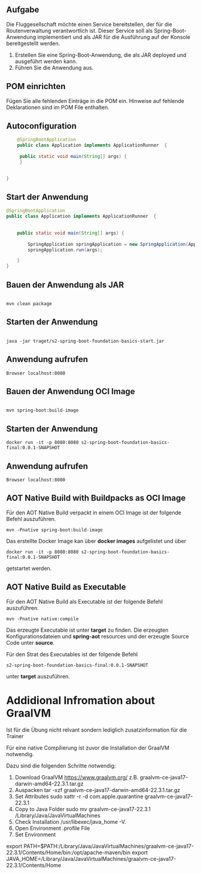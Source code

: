 ## Aufgabe 

Die Fluggesellschaft möchte einen Service bereitstellen, der für die Routenverwaltung verantwortlich ist. Dieser Service soll als Spring-Boot-Anwendung implementiert und als JAR für die Ausführung auf der Konsole bereitgestellt werden.


1. Erstellen Sie eine Spring-Boot-Anwendung, die als JAR deployed und ausgeführt werden kann.
2. Führen Sie die Anwendung aus.


## POM einrichten   
Fügen Sie alle fehlenden Einträge in die POM ein. Hinweise auf fehlende Deklarationen sind im POM File enthalten. 



## Autoconfiguration    

	
```java	
	@SpringBootApplication
	public class Application implements ApplicationRunner  {
	
   	 public static void main(String[] args) {
   	 }
    	

}
```


## Start der Anwendung   

```java	
@SpringBootApplication
public class Application implements ApplicationRunner  {
	
	
    public static void main(String[] args) {
    	
    	SpringApplication springApplication = new SpringApplication(Application.class);
    	springApplication.run(args);    	

    }
}
```

## Bauen der Anwendung als JAR

```

mvn clean package
```


## Starten der Anwendung


```

java -jar traget/s2-spring-boot-foundation-basics-start.jar 
```

## Anwendung aufrufen 


```
Browser localhost:8080
```


## Bauen der Anwendung OCI Image 

```

mvn spring-boot:build-image
```


## Starten der Anwendung

```
docker run -it -p 8080:8080 s2-spring-boot-foundation-basics-final:0.0.1-SNAPSHOT
```


## Anwendung aufrufen 


```
Browser localhost:8080
```


## AOT Native Build with Buildpacks as OCI Image

Für den AOT Native Build verpackt in einem OCI Image ist der folgende Befehl auszuführen. 


```
mvn -Pnative spring-boot:build-image
```

Das erstellte Docker Image kan über **docker images** aufgelistet und über 

```
docker run -it -p 8080:8080 s2-spring-boot-foundation-basics-final:0.0.1-SNAPSHOT
```

getstartet werden. 

## AOT Native Build as Executable 

Für den AOT Native Build als Executable ist der folgende Befehl auszuführen. 


```
mvn -Pnative native:compile
```

Das erzeugte Executable ist unter **target** zu finden. Die erzeugten Konfigurationsdateien und **spring-aot** resources und der erzeugte Source Code unter **source**. 

Für den Strat des Executables ist der folgende Befehl 

```
s2-spring-boot-foundation-basics-final:0.0.1-SNAPSHOT
```

unter **target** auszuführen. 




# Addidional Infromation about GraalVM 

Ist für die Übung nicht relvant sondern lediglich zusatzinformation für die Trainer 


Für eine native Compilierung ist zuvor die Installation der GraalVM notwendig. 

Dazu sind die folgenden Schritte notwendig:

1. Download GraalVM https://www.graalvm.org/ z.B. graalvm-ce-java17-darwin-amd64-22.3.1.tar.gz
2. Auspacken tar -xzf graalvm-ce-java17-darwin-amd64-22.3.1.tar.gz
3. Set Attributes sudo xattr -r -d com.apple.quarantine graalvm-ce-java17-22.3.1
4. Copy to Java Folder sudo mv graalvm-ce-java17-22.3.1 /Library/Java/JavaVirtualMachines
5. Check Installation /usr/libexec/java_home -V.
6. Open Environment .profile File  
7. Set Environment  

export PATH=$PATH:/Library/Java/JavaVirtualMachines/graalvm-ce-java17-22.3.1/Contents/Home/bin:/opt/apache-maven/bin
export JAVA_HOME=/Library/Java/JavaVirtualMachines/graalvm-ce-java17-22.3.1/Contents/Home


